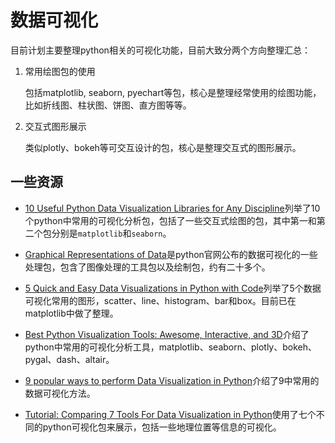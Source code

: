 # 数据可视化

目前计划主要整理python相关的可视化功能，目前大致分两个方向整理汇总：

1. 常用绘图包的使用

   包括matplotlib, seaborn, pyechart等包，核心是整理经常使用的绘图功能，比如折线图、柱状图、饼图、直方图等等。

2. 交互式图形展示

   类似plotly、bokeh等可交互设计的包，核心是整理交互式的图形展示。

   

## 一些资源

- [10 Useful Python Data Visualization Libraries for Any Discipline](https://mode.com/blog/python-data-visualization-libraries)列举了10个python中常用的可视化分析包，包括了一些交互式绘图的包，其中第一和第二个包分别是`matplotlib`和`seaborn`。
- [Graphical Representations of Data](https://wiki.python.org/moin/NumericAndScientific/Plotting)是python官网公布的数据可视化的一些处理包，包含了图像处理的工具包以及绘制包，约有二十多个。
- [5 Quick and Easy Data Visualizations in Python with Code](https://towardsdatascience.com/5-quick-and-easy-data-visualizations-in-python-with-code-a2284bae952f)列举了5个数据可视化常用的图形，scatter、line、histogram、bar和box。目前已在matplotlib中做了整理。
- [Best Python Visualization Tools: Awesome, Interactive, and 3D](http://intellspot.com/python-visualization-tools/)介绍了python中常用的可视化分析工具，matplotlib、seaborn、plotly、bokeh、pygal、dash、altair。
- [9 popular ways to perform Data Visualization in Python](https://www.analyticsvidhya.com/blog/2015/05/data-visualization-python/)介绍了9中常用的数据可视化方法。

- [Tutorial: Comparing 7 Tools For Data Visualization in Python](https://www.dataquest.io/blog/python-data-visualization-libraries/)使用了七个不同的python可视化包来展示，包括一些地理位置等信息的可视化。

